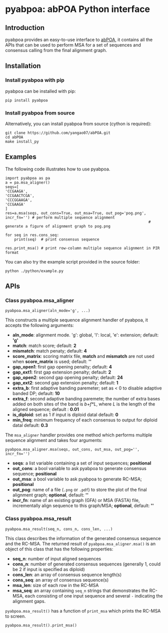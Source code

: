 # pyabpoa: abPOA Python interface
## Introduction
pyabpoa provides an easy-to-use interface to [abPOA](https://github.com/yangao07/abPOA), it contains all the APIs that can be used to perform MSA for a set of sequences and consensus calling from the final alignment graph.

## Installation

### Install pyabpoa with pip

pyabpoa can be installed with pip:

```
pip install pyabpoa
```

### Install pyabpoa from source
Alternatively, you can install pyabpoa from source (cython is required):
```
git clone https://github.com/yangao07/abPOA.git
cd abPOA
make install_py
```

## Examples
The following code illustrates how to use pyabpoa.
```
import pyabpoa as pa
a = pa.msa_aligner()
seqs=[
'CCGAAGA',
'CCGAACTCGA',
'CCCGGAAGA',
'CCGAAGA'
]
res=a.msa(seqs, out_cons=True, out_msa=True, out_pog='pog.png', incr_fn='') # perform multiple sequence alignment 
                                                                # generate a figure of alignment graph to pog.png

for seq in res.cons_seq:
    print(seq)  # print consensus sequence

res.print_msa() # print row-column multiple sequence alignment in PIR format
```
You can also try the example script provided in the source folder:
```
python ./python/example.py
```


## APIs

### Class pyabpoa.msa_aligner
```
pyabpoa.msa_aligner(aln_mode='g', ...)
```
This constructs a multiple sequence alignment handler of pyabpoa, it accepts the following arguments:

* **aln_mode**: alignment mode. 'g': global, 'l': local, 'e': extension; default: **'g'**
* **match**: match score; default: **2**
* **mismatch**: match penaty; default: **4**
* **score_matrix**: scoring matrix file, **match** and **mismatch** are not used when **score_matrix** is used; default: **''**
* **gap_open1**: first gap opening penalty; default: **4**
* **gap_ext1**: first gap extension penalty; default: **2**
* **gap_open2**: second gap opening penalty; default: **24**
* **gap_ext2**: second gap extension penalty; default: **1**
* **extra_b**: first adaptive banding paremeter; set as < 0 to disable adaptive banded DP; default: **10**
* **extra_f**: second adaptive banding paremete; the number of extra bases added on both sites of the band is *b+f\*L*, where *L* is the length of the aligned sequence; default : **0.01**
* **is_diploid**: set as 1 if input is diploid datal default: **0**
* **min_freq**: minimum frequency of each consensus to output for diploid datal default: **0.3**


The `msa_aligner` handler provides one method which performs multiple sequence alignment and takes four arguments:
```
pyabpoa.msa_aligner.msa(seqs, out_cons, out_msa, out_pog='', incr_fn='')
```

* **seqs**: a list variable containing a set of input sequences; **positional**
* **out_cons**: a bool variable to ask pyabpoa to generate consensus sequence; **positional**
* **out_msa**: a bool variable to ask pyabpoa to generate RC-MSA; **positional**
* **out_pog**: name of a file (`.png` or `.pdf`) to store the plot of the final alignment graph; **optional**, default: **''**
* **incr_fn**: name of an existing graph (GFA) or MSA (FASTA) file, incrementally align sequence to this graph/MSA; **optional**, default: **''**

### Class pyabpoa.msa_result
```
pyabpoa.msa_result(seq_n, cons_n, cons_len, ...)
```
This class describes the information of the generated consensus sequence and the RC-MSA. The returned result of `pyabpoa.msa_aligner.msa()` is an object of this class that has the following properties:

* **seq_n**: number of input aligned sequences
* **cons_n**: number of generated consensus sequences (generally 1, could be 2 if input is specified as diploid)
* **cons_len**: an array of consensus sequence length(s)
* **cons_seq**: an array of consensus sequence(s)
* **msa_len**: size of each row in the RC-MSA
* **msa_seq**: an array containing `seq_n` strings that demonstrates the RC-MSA, each consisting of one input sequence and several `-` indicating the alignment gaps. 

`pyabpoa.msa_result()` has a function of `print_msa` which prints the RC-MSA to screen.

```
pyabpoa.msa_result().print_msa()
```
